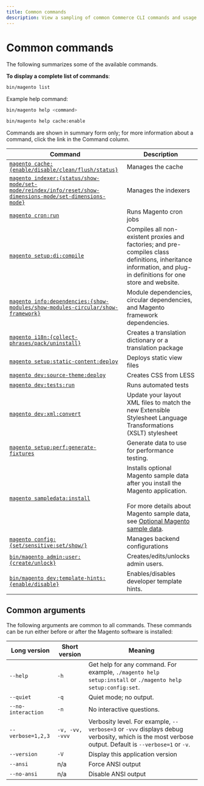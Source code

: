 ```yaml
---
title: Common commands
description: View a sampling of common Commerce CLI commands and usage.
---
```


# Common commands

The following summarizes some of the available commands.

**To display a complete list of commands**:

```bash
bin/magento list
```

Example help command:

```bash
bin/magento help <command>
```

```bash
bin/magento help cache:enable
```

Commands are shown in summary form only; for more information about a command, click the link in the Command column.

|Command|Description|
|--- |--- |
|[`magento cache:{enable/disable/clean/flush/status}`](../cli/config-cli-subcommands-cache.md)|Manages the cache|
|[`magento indexer:{status/show-mode/set-mode/reindex/info/reset/show-dimensions-mode/set-dimensions-mode}`](../cli/config-cli-subcommands-index.md)|Manages the indexers|
|[`magento cron:run`](../cli/config-cli-subcommands-cron.md)|Runs Magento cron jobs|
|[`magento setup:di:compile`](../cli/config-cli-subcommands-compiler.md)|Compiles all non-existent proxies and factories; and pre-compiles class definitions, inheritance information, and plug-in definitions for one store and website.|
|[`magento info:dependencies:{show-modules/show-modules-circular/show-framework}`](../cli/config-cli-subcommands-depen.md)|Module dependencies, circular dependencies, and Magento framework dependencies.|
|[`magento i18n:{collect-phrases/pack/uninstall}`](../cli/config-cli-subcommands-i18n.md)|Creates a translation dictionary or a translation package|
|[`magento setup:static-content:deploy`](../cli/config-cli-subcommands-static-view.md)|Deploys static view files|
|[`magento dev:source-theme:deploy`](../cli/config-cli-subcommands-less-sass.md)|Creates CSS from LESS|
|[`magento dev:tests:run`](../cli/config-cli-subcommands-test.md)|Runs automated tests|
|[`magento dev:xml:convert`](../cli/config-cli-subcommands-layout-xml.md)|Update your layout XML files to match the new Extensible Stylesheet Language Transformations (XSLT) stylesheet|
|[`magento setup:perf:generate-fixtures`](../cli/config-cli-subcommands-perf-data.md)|Generate data to use for performance testing.|
|[`magento sampledata:install`](https://devdocs.magento.com/guides/v2.4/install-gde/install/sample-data.md)|Installs optional Magento sample data after you install the Magento application.<br><br>For more details about Magento sample data, see [Optional Magento sample data](https://devdocs.magento.com/guides/v2.4/install-gde/install/sample-data.md).|
|[`magento config:{set/sensitive:set/show/}`](../cli/config-cli-subcommands-config-mgmt-set.md)|Manages backend configurations|
|[`bin/magento admin:user:{create/unlock}`](https://devdocs.magento.com/guides/v2.4/install-gde/install/cli/install-cli-subcommands-admin.md)| Creates/edits/unlocks admin users.|
|[`bin/magento dev:template-hints:{enable/disable}`](https://devdocs.magento.com/guides/v2.4/frontend-dev-guide/themes/debug-theme.md)|Enables/disables developer template hints.|

## Common arguments

The following arguments are common to all commands. These commands can be run either before or after the Magento software is installed:

|Long version|Short version|Meaning|
|--- |--- |--- |
|`--help`|`-h`|Get help for any command. For example, `./magento help setup:install` or `./magento help setup:config:set`.|
|`--quiet`|`-q`|Quiet mode; no output.|
|`--no-interaction`|`-n`|No interactive questions.|
|`--verbose=1,2,3`|`-v, -vv, -vvv`|Verbosity level. For example, `--verbose=3` or `-vvv` displays debug verbosity, which is the most verbose output. Default is `--verbose=1` or `-v`.|
|`--version`|`-V`|Display this application version|
|`--ansi`|n/a|Force ANSI output|
|`--no-ansi`|n/a|Disable ANSI output|
